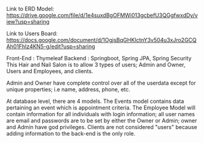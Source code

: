
Link to ERD Model:
https://drive.google.com/file/d/1e4suxdBgOFMWi013gcbefU3QGgfwxdDy/view?usp=sharing

Link to Users Board:
https://docs.google.com/document/d/1OgjsBqGHKIctnY3v504u3xJro2GCQAh01Fhlz4KN5-g/edit?usp=sharing

Front-End : Thymeleaf
Backend : Springboot, Spring JPA, Spring Security
This Hair and Nail Salon is to allow 3 types of users; 
Admin and Owner, Users and Employees, and clients.

Admin and Owner have complete control over all of the userdata except 
for unique properties; i.e name, address, phone, etc.

At database level, there are 4 models.  The Events model contains 
data pertaining an event which is appointment criteria.  The 
Employee Model will contain information for all individuals with
login information; all user names are email and passwords are to be
set by either the Owner or Admin; owner and Admin have god privileges.
Clients are not considered "users" because adding information to the
back-end is the only role.